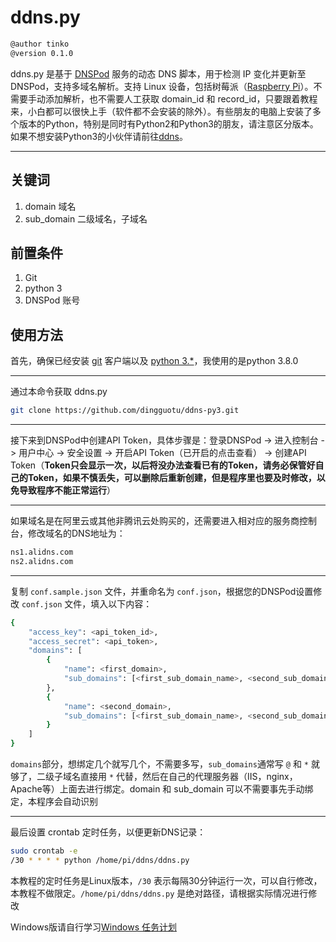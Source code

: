 # ddns.py

```bash
@author tinko
@version 0.1.0
```

ddns.py 是基于 [DNSPod](http://www.dnspod.cn/docs/records.html#dns) 服务的动态 DNS 脚本，用于检测 IP 变化并更新至 DNSPod，支持多域名解析。支持 Linux 设备，包括树莓派（[Raspberry Pi](https://www.raspberrypi.org/)）。不需要手动添加解析，也不需要人工获取 domain_id 和 record_id，只要跟着教程来，小白都可以很快上手（软件都不会安装的除外）。有些朋友的电脑上安装了多个版本的Python，特别是同时有Python2和Python3的朋友，请注意区分版本。
如果不想安装Python3的小伙伴请前往[ddns](https://github.com/dingguotu/ddns)。

---

## 关键词

1. domain  域名
2. sub_domain  二级域名，子域名

## 前置条件

1. Git
2. python 3
3. DNSPod 账号

## 使用方法

首先，确保已经安装 [git](https://git-scm.com/) 客户端以及 [python 3.*](https://www.python.org/downloads/)，我使用的是python 3.8.0

---

通过本命令获取 ddns.py

```bash
git clone https://github.com/dingguotu/ddns-py3.git
```

---

接下来到DNSPod中创建API Token，具体步骤是：登录DNSPod -> 进入控制台 -> 用户中心 -> 安全设置 -> 开启API Token（已开启的点击查看） -> 创建API Token（**Token只会显示一次，以后将没办法查看已有的Token，请务必保管好自己的Token，如果不慎丢失，可以删除后重新创建，但是程序里也要及时修改，以免导致程序不能正常运行**）

---

如果域名是在阿里云或其他非腾讯云处购买的，还需要进入相对应的服务商控制台，修改域名的DNS地址为：

```bash
ns1.alidns.com
ns2.alidns.com
```

---

复制 `conf.sample.json` 文件，并重命名为 `conf.json`，根据您的DNSPod设置修改 `conf.json` 文件，填入以下内容：

```bash
{
    "access_key": <api_token_id>,
    "access_secret": <api_token>,
    "domains": [
        {
            "name": <first_domain>,
            "sub_domains": [<first_sub_domain_name>, <second_sub_domain_name>,...]
        },
        {
            "name": <second_domain>,
            "sub_domains": [<first_sub_domain_name>, <second_sub_domain_name>,...]
        }
    ]
}
```

`domains`部分，想绑定几个就写几个，不需要多写，`sub_domains`通常写 `@` 和 `*` 就够了，二级子域名直接用 `*` 代替，然后在自己的代理服务器（IIS，nginx，Apache等）上面去进行绑定。domain 和 sub_domain 可以不需要事先手动绑定，本程序会自动识别

---

最后设置 crontab 定时任务，以便更新DNS记录：

```bash
sudo crontab -e
/30 * * * * python /home/pi/ddns/ddns.py
```

本教程的定时任务是Linux版本，`/30` 表示每隔30分钟运行一次，可以自行修改，本教程不做限定。`/home/pi/ddns/ddns.py` 是绝对路径，请根据实际情况进行修改

Windows版请自行学习[Windows 任务计划](https://jingyan.baidu.com/article/0964eca26a53b08285f536d2.html)
